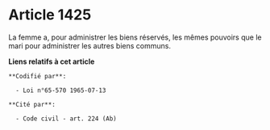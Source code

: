 # Article 1425

La femme a, pour administrer les biens réservés, les mêmes pouvoirs que le mari pour administrer les autres biens communs.

**Liens relatifs à cet article**

	**Codifié par**:

	  - Loi n°65-570 1965-07-13

	**Cité par**:

	  - Code civil - art. 224 (Ab)

